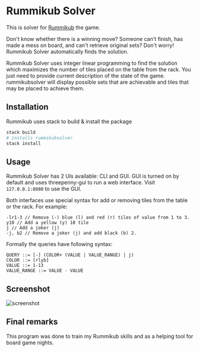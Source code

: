 # Rummikub Solver

This is solver for [Rummikub][rummikub] the game.

Don't know whether there is a winning move? Someone can't finish, has made a
mess on board, and can't retrieve original sets? Don't worry! Rummikub Solver
automatically finds the solution.

Rummikub Solver uses integer linear programming to find the solution which
maximizes the number of tiles placed on the table from the rack. You just need
to provide current description of the state of the game. rummikubsolver will
display possible sets that are achievable and tiles that may be placed to
achieve them.

## Installation

Rummikub uses stack to build & install the package

```bash
stack build
# installs rummikubsolver
stack install
```

## Usage

Rummikub Solver has 2 UIs available: CLI and GUI. GUI is turned on by default
and uses threepenny-gui to run a web interface. Visit `127.0.0.1:8080` to use
the GUI.

Both interfaces use special syntax for add or removing tiles from the table or
the rack. For example:

```plaintext
-lr1-3 // Remove (-) blue (l) and red (r) tiles of value from 1 to 3.
y10 // Add a yellow (y) 10 tile
j // Add a joker (j)
-j, b2 // Remove a joker (j) and add black (b) 2.
```

Formally the queries have following syntax:

```plaintext
QUERY ::= [-] (COLOR+ (VALUE | VALUE_RANGE) | j)
COLOR ::= [rlyb]
VALUE ::= 1-13
VALUE_RANGE ::= VALUE - VALUE
```

## Screenshot

![screenshot](doc/rummikubsolver.jpg)

## Final remarks

This program was done to train my Rummikub skills and as a helping tool for
board game nights.

[rummikub]: https://en.wikipedia.org/wiki/Rummikub
